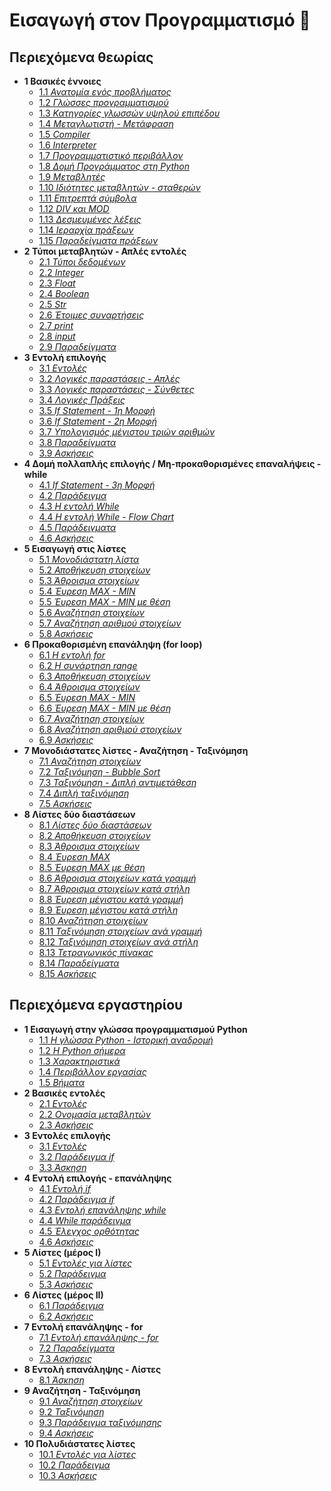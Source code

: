 # Εισαγωγή στον Προγραμματισμό 🐍

## Περιεχόμενα θεωρίας

* **1 Βασικές έννοιες**
  * [1.1 *Ανατομία ενός προβλήματος*](01_Lecture.md)
  * [1.2 *Γλώσσες προγραμματισμού*](01_Lecture.md)
  * [1.3 *Κατηγορίες γλωσσών υψηλού επιπέδου*](01_Lecture.md)
  * [1.4 *Μεταγλωτιστή - Μετάφραση*](01_Lecture.md)
  * [1.5 *Compiler*](01_Lecture.md)
  * [1.6 *Interpreter*](01_Lecture.md)
  * [1.7 *Προγραμματιστικό περιβάλλον*](01_Lecture.md)
  * [1.8 *Δομή Προγράμματος στη Python*](01_Lecture.md)
  * [1.9 *Μεταβλητές*](01_Lecture.md)
  * [1.10 *Ιδιότητες μεταβλητών - σταθερών*](01_Lecture.md)
  * [1.11 *Επιτρεπτά σύμβολα*](01_Lecture.md)
  * [1.12 *DIV και MOD*](01_Lecture.md)
  * [1.13 *Δεσμευμένες λέξεις*](01_Lecture.md)
  * [1.14 *Ιεραρχία πράξεων*](01_Lecture.md)
  * [1.15 *Παραδείγματα πράξεων*](01_Lecture.md)
* **2 Τύποι μεταβλητών - Απλές εντολές**
  * [2.1 *Τύποι δεδομένων*](-)
  * [2.2 *Integer*](-)
  * [2.3 *Float*](-)
  * [2.4 *Boolean*](-)
  * [2.5 *Str*](-)
  * [2.6 *Έτοιμες συναρτήσεις*](-)
  * [2.7 *print*](-)
  * [2.8 *input*](-)
  * [2.9 *Παραδείγματα*](-)
* **3 Εντολή επιλογής**
  * [3.1 *Εντολές*](-)
  * [3.2 *Λογικές παραστάσεις - Απλές*](-)
  * [3.3 *Λογικές παραστάσεις - Σύνθετες*](-)
  * [3.4 *Λογικές Πράξεις*](-)
  * [3.5 *If Statement - 1η Μορφή*](-)
  * [3.6 *If Statement - 2η Μορφή*](-)
  * [3.7 *Υπολογισμός μέγιστου τριών αριθμών*](-)
  * [3.8 *Παραδείγματα*](-)
  * [3.9 *Ασκήσεις*](-)
* **4 Δομή πολλαπλής επιλογής / Μη-προκαθορισμένες επαναλήψεις - while**
  * [4.1 *If Statement - 3η Μορφή*](-)
  * [4.2 *Παράδειγμα*](-)
  * [4.3 *Η εντολή While*](-)
  * [4.4 *Η εντολή While - Flow Chart*](-)
  * [4.5 *Παράδειγματα*](-)
  * [4.6 *Ασκήσεις*](-)
* **5 Εισαγωγή στις λίστες**
  * [5.1 *Μονοδιάστατη λίστα*](-)
  * [5.2 *Αποθήκευση στοιχείων*](-)
  * [5.3 *Άθροισμα στοιχείων*](-)
  * [5.4 *Έυρεση MAX - MIN*](-)
  * [5.5 *Έυρεση MAX - MIN με θέση*](-)
  * [5.6 *Αναζήτηση στοιχείων*](-)
  * [5.7 *Αναζήτηση αριθμού στοιχείων*](-)
  * [5.8 *Ασκήσεις*](-)
* **6 Προκαθορισμένη επανάληψη (for loop)**
  * [6.1 *Η εντολή for*](-)
  * [6.2 *Η συνάρτηση range*](-)
  * [6.3 *Αποθήκευση στοιχείων*](-)
  * [6.4 *Άθροισμα στοιχείων*](-)
  * [6.5 *Έυρεση MAX - MIN*](-)
  * [6.6 *Έυρεση MAX - MIN με θέση*](-)
  * [6.7 *Αναζήτηση στοιχείων*](-)
  * [6.8 *Αναζήτηση αριθμού στοιχείων*](-)
  * [6.9 *Ασκήσεις*](-)
* **7 Μονοδιάστατες λίστες - Αναζήτηση - Ταξινόμηση**
  * [7.1 *Αναζήτηση στοιχείων*](-)
  * [7.2 *Ταξινόμηση - Bubble Sort*](-)
  * [7.3 *Ταξινόμηση - Διπλή αντιμετάθεση*](-)
  * [7.4 *Διπλή ταξινόμηση*](-)
  * [7.5 *Ασκήσεις*](-)
* **8 Λίστες δύο διαστάσεων**
  * [8.1 *Λίστες δύο διαστάσεων*](-)
  * [8.2 *Αποθήκευση στοιχείων*](-)
  * [8.3 *Άθροισμα στοιχείων*](-)
  * [8.4 *Έυρεση MAX*](-)
  * [8.5 *Έυρεση MAX με θέση*](-)
  * [8.6 *Άθροισμα στοιχείων κατά γραμμή*](-)
  * [8.7 *Άθροισμα στοιχείων κατά στήλη*](-)
  * [8.8 *Έυρεση μέγιστου κατά γραμμή*](-)
  * [8.9 *Έυρεση μέγιστου κατά στήλη*](-)
  * [8.10 *Αναζήτηση στοιχείων*](-)
  * [8.11 *Ταξινόμηση στοιχείων ανά γραμμή*](-)
  * [8.12 *Ταξινόμηση στοιχείων ανά στήλη*](-)
  * [8.13 *Τετραγωνικός πίνακας*](-)
  * [8.14 *Παραδείγματα*](-)
  * [8.15 *Ασκήσεις*](-)

## Περιεχόμενα εργαστηρίου

* **1 Εισαγωγή στην γλώσσα προγραμματισμού Python**
  * [1.1 *Η γλώσσα Python - Ιστορική αναδρομή*](-)
  * [1.2 *Η Python σήμερα*](-)
  * [1.3 *Χαρακτηριστικά*](-)
  * [1.4 *Περιβάλλον εργασίας*](-)
  * [1.5 *Βήματα*](-)
* **2 Βασικές εντολές**
  * [2.1 *Εντολές*](-)
  * [2.2 *Ονομασία μεταβλητών*](-)
  * [2.3 *Ασκήσεις*](-)
* **3 Εντολές επιλογής**
  * [3.1 *Εντολές*](-)
  * [3.2 *Παράδειγμα if*](-)
  * [3.3 *Άσκηση*](-)
* **4 Εντολή επιλογής - επανάληψης**
  * [4.1 *Εντολή if*](-)
  * [4.2 *Παράδειγμα if*](-)
  * [4.3 *Εντολή επανάληψης while*](-)
  * [4.4 *While παράδειγμα*](-)
  * [4.5 *Έλεγχος ορθότητας*](-)
  * [4.6 *Ασκήσεις*](-)
* **5 Λίστες (μέρος Ι)**
  * [5.1 *Εντολές για λίστες*](-)
  * [5.2 *Παράδειγμα*](-)
  * [5.3 *Ασκήσεις*](-)
* **6 Λίστες (μέρος ΙΙ)**
  * [6.1 *Παράδειγμα*](-)
  * [6.2 *Ασκήσεις*](-)
* **7 Εντολή επανάληψης - for**
  * [7.1 *Εντολή επανάληψης - for*](-)
  * [7.2 *Παραδείγματα*](-)
  * [7.3 *Ασκήσεις*](-)
* **8 Εντολή επανάληψης - Λίστες**
  * [8.1 *Άσκηση*](-)
* **9 Αναζήτηση - Ταξινόμηση**
  * [9.1 *Αναζήτηση στοιχείων*](-)
  * [9.2 *Ταξινόμηση*](-)
  * [9.3 *Παράδειγμα ταξινόμησης*](-)
  * [9.4 *Ασκήσεις*](-)
* **10 Πολυδιάστατες λίστες**
  * [10.1 *Εντολές για λίστες*](-)
  * [10.2 *Παράδειγμα*](-)
  * [10.3 *Ασκήσεις*](-)
